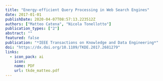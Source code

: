 ```yaml
---
title: "Energy-efficient Query Processing in Web Search Engines"
date: 2017-01-01
publishDate: 2020-04-07T08:57:13.223512Z
authors: ["Matteo Catena", "Nicola Tonellotto"]
publication_types: ["2"]
abstract: ""
featured: false
publication: "*IEEE Transactions on Knowledge and Data Engineering*"
doi: "https://dx.doi.org/10.1109/TKDE.2017.2681279"
links:
  - icon_pack: ai
    icon:
    name: PDF
    url: tkde_matteo.pdf
---
```

